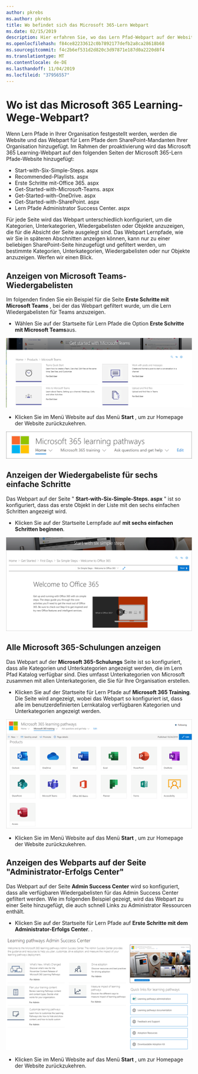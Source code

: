 ```yaml
---
author: pkrebs
ms.author: pkrebs
title: Wo befindet sich das Microsoft 365-Lern Webpart
ms.date: 02/15/2019
description: Hier erfahren Sie, wo das Lern Pfad-Webpart auf der Website für Lern Pfade angezeigt wird.
ms.openlocfilehash: f84ce82233612c0b7892177defb2a8ca28618b68
ms.sourcegitcommit: f4c2b6ef531d2d820c3d97871e187d0a2220d8f4
ms.translationtype: MT
ms.contentlocale: de-DE
ms.lasthandoff: 11/04/2019
ms.locfileid: "37956557"
---
```

# <a name="wheres-the-microsoft-365-learning-pathways-web-part"></a>Wo ist das Microsoft 365 Learning-Wege-Webpart? 

Wenn Lern Pfade in Ihrer Organisation festgestellt werden, werden die Website und das Webpart für Lern Pfade dem SharePoint-Mandanten Ihrer Organisation hinzugefügt. Im Rahmen der proaktivierung wird das Microsoft 365 Learning-Webpart auf den folgenden Seiten der Microsoft 365-Lern Pfade-Website hinzugefügt:

- Start-with-Six-Simple-Steps. aspx 
- Recommended-Playlists. aspx
- Erste Schritte mit-Office 365. aspx
- Get-Started-with-Microsoft-Teams. aspx
- Get-Started-with-OneDrive. aspx
- Get-Started-with-SharePoint. aspx
- Lern Pfade Administrator Success Center. aspx

Für jede Seite wird das Webpart unterschiedlich konfiguriert, um die Kategorien, Unterkategorien, Wiedergabelisten oder Objekte anzuzeigen, die für die Absicht der Seite ausgelegt sind. Das Webpart Lernpfade, wie wir Sie in späteren Abschnitten anzeigen können, kann nur zu einer beliebigen SharePoint-Seite hinzugefügt und gefiltert werden, um bestimmte Kategorien, Unterkategorien, Wiedergabelisten oder nur Objekte anzuzeigen. Werfen wir einen Blick. 

## <a name="view-microsoft-teams-playlists"></a>Anzeigen von Microsoft Teams-Wiedergabelisten

Im folgenden finden Sie ein Beispiel für die Seite **Erste Schritte mit Microsoft Teams** , bei der das Webpart gefiltert wurde, um die Lern Wiedergabelisten für Teams anzuzeigen. 

- Wählen Sie auf der Startseite für Lern Pfade die Option **Erste Schritte mit Microsoft Teams**aus.

![CG-whereiswp-Teams. png](media/cg-whereiswp-teams.png)

- Klicken Sie im Menü Website auf das Menü **Start** , um zur Homepage der Website zurückzukehren.

![CG-homebtnmenu. png](media/cg-homebtnmenu.png)

## <a name="view-the-six-simple-steps-playlist"></a>Anzeigen der Wiedergabeliste für sechs einfache Schritte

Das Webpart auf der Seite " **Start-with-Six-Simple-Steps. aspx** " ist so konfiguriert, dass das erste Objekt in der Liste mit den sechs einfachen Schritten angezeigt wird. 

- Klicken Sie auf der Startseite Lernpfade auf **mit sechs einfachen Schritten beginnen**. 

![CG-whereiswp-Six. png](media/cg-whereiswp-six.png)

## <a name="view-all-microsoft-365-training"></a>Alle Microsoft 365-Schulungen anzeigen

Das Webpart auf der **Microsoft 365-Schulungs** Seite ist so konfiguriert, dass alle Kategorien und Unterkategorien angezeigt werden, die im Lern Pfad Katalog verfügbar sind. Dies umfasst Unterkategorien von Microsoft zusammen mit allen Unterkategorien, die Sie für Ihre Organisation erstellen.

- Klicken Sie auf der Startseite für Lern Pfade auf **Microsoft 365 Training**. Die Seite wird angezeigt, wobei das Webpart so konfiguriert ist, dass alle im benutzerdefinierten Lernkatalog verfügbaren Kategorien und Unterkategorien angezeigt werden.

![CG-whereiswp-o365. png](media/cg-whereiswp-o365.png)

- Klicken Sie im Menü Website auf das Menü **Start** , um zur Homepage der Website zurückzukehren.

## <a name="view-the-web-part-on-the-admin-success-center-page"></a>Anzeigen des Webparts auf der Seite "Administrator-Erfolgs Center"

Das Webpart auf der Seite **Admin Success Center** wird so konfiguriert, dass alle verfügbaren Wiedergabelisten für das Admin Success Center gefiltert werden. Wie im folgenden Beispiel gezeigt, wird das Webpart zu einer Seite hinzugefügt, die auch schnell Links zu Administrator Ressourcen enthält. 

- Klicken Sie auf der Startseite für Lern Pfade auf **Erste Schritte mit dem Administrator-Erfolgs Center**. . 

![CG-adminsuccesscenterwebpart. png](media/cg-adminsuccesscenterwebpart.png)

- Klicken Sie im Menü Website auf das Menü **Start** , um zur Homepage der Website zurückzukehren.


